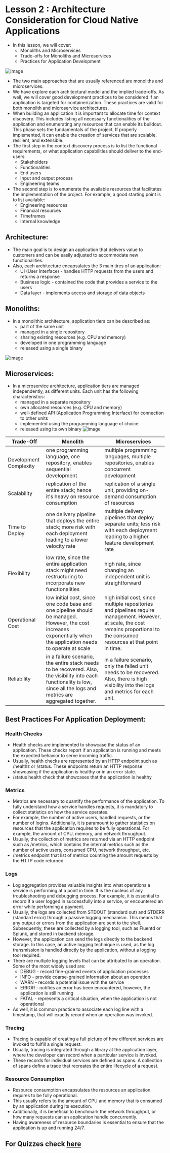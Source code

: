 # Lesson 2 : Architecture Consideration for Cloud Native Applications
- In this lesson, we will cover:
  - Monoliths and Microservices
  - Trade-offs for Monoliths and Microservices
  - Practices for Application Development

![image](https://user-images.githubusercontent.com/61888364/124396771-3bb44680-dd29-11eb-8172-b54615cf2b47.png)

- The two main approaches that are usually referenced are monoliths and microservices.
- We have explore each architectural model and the implied trade-offs. As well, we will cover good development practices to be considered if an application is targeted for containerization. These practices are valid for both monolith and microservice architectures.
- When building an application it is important to allocate time for context discovery. This includes listing all necessary functionalities of the application and enumerating any resources that can enable its buildout. This phase sets the fundamentals of the project. If properly implemented, it can enable the creation of services that are scalable, resilient, and extensible.
- The first step in the context discovery process is to list the functional requirements, or what application capabilities should deliver to the end-users:  
  - Stakeholders
  - Functionalities
  - End users
  - Input and output process
  - Engineering teams 
- The second step is to enumerate the available resources that facilitates the implementation of the project. For example, a good starting point is to list available:
  - Engineering resources
  - Financial resources
  - Timeframes
  - Internal knowledge

## Architecture: 
- The main goal is to design an application that delivers value to customers and can be easily adjusted to accommodate new functionalities.
- Also, each architecture encapsulates the 3 main tires of an application:
  - UI (User Interface) - handles HTTP requests from the users and returns a response
  - Business logic - contained the code that provides a service to the users
  - Data layer - implements access and storage of data objects
## Monoliths:
- In a monolithic architecture, application tiers can be described as:
  - part of the same unit
  - managed in a single repository
  - sharing existing resources (e.g. CPU and memory)
  - developed in one programming language
  - released using a single binary

![image](https://user-images.githubusercontent.com/61888364/124396918-1b38bc00-dd2a-11eb-82df-7e809b46cea2.png)
 
## Microservices:
- In a microservice architecture, application tiers are managed independently, as different units. Each unit has the following characteristics:
  - managed in a separate repository
  - own allocated resources (e.g. CPU and memory)
  - well-defined API (Application Programming Interface) for connection to other units
  - implemented using the programming language of choice
  - released using its own binary
![image](https://user-images.githubusercontent.com/61888364/124396992-a914a700-dd2a-11eb-913d-09dada7b2ec7.png)

Trade-Off | Monolith | Microservices
--- | --- | ---
Development Complexity | one programming language, one repository, enables sequential development| multiple programming languages, multiple repositories, enables concurrent development
Scalability | replication of the entire stack; hence it's heavy on resource consumption | replication of a single unit, providing on-demand consumption of resources 
Time to Deploy | one delivery pipeline that deploys the entire stack; more risk with each deployment leading to a lower velocity rate | multiple delivery pipelines that deploy separate units; less risk with each deployment leading to a higher feature development rate
Flexibility | low rate, since the entire application stack might need restructuring to incorporate new functionalities | high rate, since changing an independent unit is straightforward 
Operational Cost | low initial cost, since one code base and one pipeline should be managed. However, the cost increases exponentially when the application needs to operate at scale | high initial cost, since multiple repositories and pipelines require management. However, at scale, the cost remains proportional to the consumed resources at that point in time.
Reliability | in a failure scenario, the entire stack needs to be recovered. Also, the visibility into each functionality is low, since all the logs and metrics are aggregated together. | in a failure scenario, only the failed unit needs to be recovered. Also, there is high visibility into the logs and metrics for each unit. 

## Best Practices For Application Deployment:
### Health Checks
  - Health checks are implemented to showcase the status of an application. These checks report if an application is running and meets the expected behavior to serve incoming traffic. 
  - Usually, health checks are represented by an HTTP endpoint such as /healthz or /status. These endpoints return an HTTP response showcasing if the application is healthy or in an error state.
  - /status health check that showcases that the application is healthy

### Metrics
  - Metrics are necessary to quantify the performance of the application. To fully understand how a service handles requests, it is mandatory to collect statistics on how the service operates. 
  - For example, the number of active users, handled requests, or the number of logins. Additionally, it is paramount to gather statistics on resources that the application requires to be fully operational. For example, the amount of CPU, memory, and network throughput. 
  - Usually, the collection of metrics are returned via an HTTP endpoint such as /metrics, which contains the internal metrics such as the number of active users, consumed CPU, network throughput, etc.
  - /metrics endpoint that list of metrics counting the amount requests by the HTTP code returned

### Logs
  - Log aggregation provides valuable insights into what operations a service is performing at a point in time. It is the nucleus of any troubleshooting and debugging process. For example, it is essential to record if a user logged in successfully into a service, or encountered an error while performing a payment.
  - Usually, the logs are collected from STDOUT (standard out) and STDERR (standard error) through a passive logging mechanism. This means that any output or errors from the application are sent to the shell. Subsequently, these are collected by a logging tool, such as Fluentd or Splunk, and stored in backend storage. 
  - However, the application can send the logs directly to the backend storage. In this case, an active logging technique is used, as the log transmission is handled directly by the application, without a logging tool required.
  - There are multiple logging levels that can be attributed to an operation. Some of the most widely used are:
    - DEBUG - record fine-grained events of application processes
    - INFO - provide coarse-grained information about an operation
    - WARN - records a potential issue with the service
    - ERROR - notifies an error has been encountered, however, the application is still running
    - FATAL - represents a critical situation, when the application is not operational
  - As well, it is common practice to associate each log line with a timestamp, that will exactly record when an operation was invoked.

### Tracing
  - Tracing is capable of creating a full picture of how different services are invoked to fulfill a single request. 
  - Usually, tracing is integrated through a library at the application layer, where the developer can record when a particular service is invoked. 
  - These records for individual services are defined as spans. A collection of spans define a trace that recreates the entire lifecycle of a request.

### Resource Consumption
  - Resource consumption encapsulates the resources an application requires to be fully operational. 
  - This usually refers to the amount of CPU and memory that is consumed by an application during its execution. 
  - Additionally, it is beneficial to benchmark the network throughput, or how many requests can an application handle concurrently. 
  - Having awareness of resource boundaries is essential to ensure that the application is up and running 24/7.

### 

## For Quizzes check [here](https://github.com/ayoub-berdeddouch/Udacity_SUSE_Cloud_Native_Foundations_Scholarship/blob/main/Architecture%20Consideration%20for%20Cloud%20Native%20Applications/Quizzes.md) 
